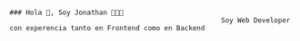                                                                          ### Hola 👋, Soy Jonathan 👨🏻‍💻
                                                        Soy Web Developer con experencia tanto en Frontend como en Backend

<!--
**JonathanPG9/JonathanPG9** is a ✨ _special_ ✨ repository because its `README.md` (this file) appears on your GitHub profile.

Here are some ideas to get you started:

- 🔭 I’m currently working on ...
- 🌱 I’m currently learning ...
- 👯 I’m looking to collaborate on ...
- 🤔 I’m looking for help with ...
- 💬 Ask me about ...
- 📫 How to reach me: ...
- 😄 Pronouns: ...
- ⚡ Fun fact: ...
-->
